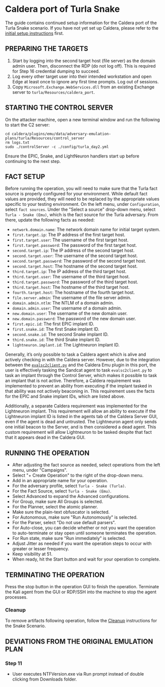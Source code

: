 # Caldera port of Turla Snake

The guide contains continued setup information for the Caldera port of the Turla Snake scenario. If you have not yet set up Caldera, please refer to the [initial setup instructions](README.md) first.

## PREPARING THE TARGETS

1. Start by logging into the second target host (file server) as the domain admin user. Then, disconnect the RDP (do not log off). This is required for Step 16 credential dumping to succeed.
1. Log every other target user into their intended workstation and open Edge at least once to ignore any first time prompts. Log out of sessions.
1. Copy `Microsoft.Exchange.WebServices.dll` from an existing Exchange server to `turla/Resources/caldera_port`.

## STARTING THE CONTROL SERVER

On the attacker machine, open a new terminal window and run the following to start the C2 server:

```shell
cd caldera/plugins/emu/data/adversary-emulation-plans/turla/Resources/control_server
rm logs.txt
sudo ./controlServer -c ./config/turla_day2.yml
```

Ensure the EPIC, Snake, and LightNeuron handlers start up before continuing to the next step.

## FACT SETUP

Before running the operation, you will need to make sure that the Turla fact source is properly configured for your environment. While default fact values are provided, they will need to be replaced by the appropriate values specific to your testing environment. On the left menu, under `Configuration`, select `fact sources`. Under the "Select a source" drop-down menu, select `Turla - Snake (Emu)`, which is the fact source for the Turla adversary. From there, update the following facts as needed:

- `network.domain.name`:  The network domain name for initial target system.
- `first.target.ip`: The IP address of the first target host.
- `first.target.user`: The username of the first target host.
- `first.target.password`: The password of the first target host.
- `second.target.ip`:  The IP address of the second target host.
- `second.target.user`: The username of the second target host.
- `second.target.password`: The password of the second target host.
- `second.target.host`: The hostname of the second target host.
- `third.target.ip`: The IP address of the third target host.
- `third.target.user`: The username of the third target host.
- `third.target.password`: The password of the third target host.
- `third.target.host`: The hostname of the third target host.
- `fourth.target.host`: The hostname of the fourth target host.
- `file.server.admin`: The username of the file server admin.
- `domain.admin.ntlm`: The NTLM of a domain admin.
- `domain.admin.user`: The username of a domain admin.
- `new.domain.user`: The username of the new domain user.
- `new.domain.password`: The password of the new domain user.
- `first.epic.id`: The first EPIC implant ID.
- `first.snake.id`: The first Snake implant ID.
- `second.snake.id`: The second Snake implant ID.
- `third.snake.id`: The third Snake implant ID.
- `lightneuron.implant.id`: The Lightneuron implant ID.

Generally, it’s only possible to task a Caldera agent which is alive and actively checking in with the Caldera server. However, due to the integration between the [`evalsc2client.py`](/Enterprise/turla/Resources/control_server/evalsC2client.py) and the Caldera Emu plugin in this port, the user is effectively tasking the Sandcat agent to task `evalsc2client.py` to task an implant through the Control Server, which makes it possible to task an implant that is not active. Therefore, a Caldera requirement was implemented to prevent an ability from executing if the implant tasked in that ability was not actively beaconing in. This requirement uses the facts for the EPIC and Snake implant IDs, which are listed above.

Additionally, a separate Caldera requirement was implemented for the Lightneuron implant. This requirement will allow an ability to execute if the Lightneuron implant ID is listed in the agents tab of the Caldera Server GUI, even if the agent is dead and untrusted. The Lightneuron agent only sends one initial beacon to the Server, and is then considered a dead agent. This custom requirement will allow Lightneuron to be tasked despite that fact that it appears dead in the Caldera GUI.

## RUNNING THE OPERATION

- After adjusting the fact source as needed, select operations from the left menu, under "Campaigns".
- Select "+ Create Operation" to the right of the drop-down menu.
- Add in an appropriate name for your operation.
- For the adversary profile, select `Turla - Snake (Turla)`.
- For the Fact Source, select `Turla - Snake (Emu)`.
- Select Advanced to expand the Advanced configurations.
- For Group, make sure All Groups is selected.
- For the Planner, select the atomic planner.
- Make sure the plain-text obfuscator is selected.
- For Autonomous, make sure "Run Autonomously" is selected.
- For the Parser, select "Do not use default parsers".
- For Auto-close, you can decide whether or not you want the operation to auto-terminate or stay open until someone terminates the operation.
- For Run state, make sure "Run immediately" is selected.
- Adjust Jitter as needed if you want the operation steps to occur with greater or lesser frequency.
- Keep visibility at 51.
- When ready, hit the Start button and wait for your operation to complete.

## TERMINATING THE OPERATION

Press the stop button in the operation GUI to finish the operation. Terminate the Kali agent from the GUI or RDP/SSH into the machine to stop the agent processes.

### Cleanup

To remove artifacts following operation, follow the [Cleanup](./../../Resources/cleanup/README.md#snake-scenario) instructions for the Snake Scenario.

## DEVIATIONS FROM THE ORIGINAL EMULATION PLAN

### Step 11

- User executes NTFVersion.exe via Run prompt instead of double clicking from Downloads folder.
